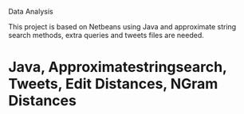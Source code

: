 Data Analysis

This project is based on Netbeans using Java and approximate string search methods, extra queries and tweets files are needed.
# Java, Approximatestringsearch, Tweets, Edit Distances, NGram Distances

